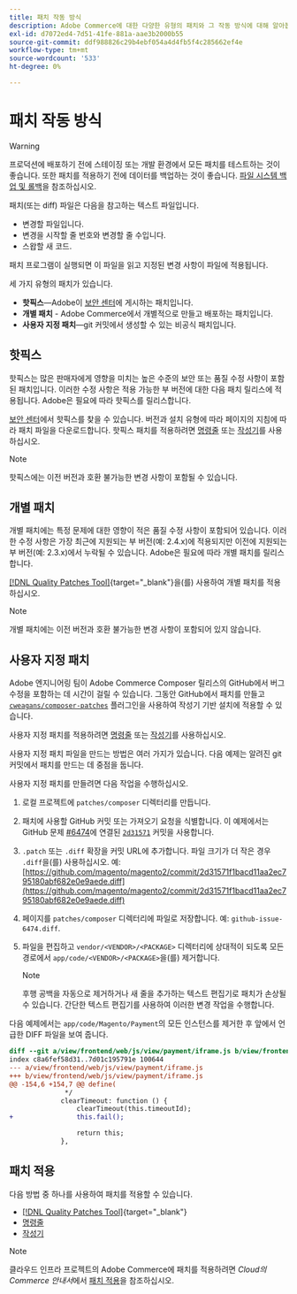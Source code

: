 ```yaml
---
title: 패치 작동 방식
description: Adobe Commerce에 대한 다양한 유형의 패치와 그 작동 방식에 대해 알아봅니다.
exl-id: d7072ed4-7d51-41fe-881a-aae3b2000b55
source-git-commit: ddf988826c29b4ebf054a4d4fb5f4c285662ef4e
workflow-type: tm+mt
source-wordcount: '533'
ht-degree: 0%

---
```


# 패치 작동 방식

>[!WARNING]
>
>프로덕션에 배포하기 전에 스테이징 또는 개발 환경에서 모든 패치를 테스트하는 것이 좋습니다. 또한 패치를 적용하기 전에 데이터를 백업하는 것이 좋습니다. [파일 시스템 백업 및 롤백](../../installation/tutorials/backup.md)을 참조하십시오.

패치(또는 diff) 파일은 다음을 참고하는 텍스트 파일입니다.

- 변경할 파일입니다.
- 변경을 시작할 줄 번호와 변경할 줄 수입니다.
- 스왑할 새 코드.

패치 프로그램이 실행되면 이 파일을 읽고 지정된 변경 사항이 파일에 적용됩니다.

세 가지 유형의 패치가 있습니다.

- **핫픽스**—Adobe이 [보안 센터](https://magento.com/security/patches)에 게시하는 패치입니다.
- **개별 패치** - Adobe Commerce에서 개별적으로 만들고 배포하는 패치입니다.
- **사용자 지정 패치**—git 커밋에서 생성할 수 있는 비공식 패치입니다.

## 핫픽스

핫픽스는 많은 판매자에게 영향을 미치는 높은 수준의 보안 또는 품질 수정 사항이 포함된 패치입니다. 이러한 수정 사항은 적용 가능한 부 버전에 대한 다음 패치 릴리스에 적용됩니다. Adobe은 필요에 따라 핫픽스를 릴리스합니다.

[보안 센터](https://magento.com/security/patches)에서 핫픽스를 찾을 수 있습니다. 버전과 설치 유형에 따라 페이지의 지침에 따라 패치 파일을 다운로드합니다. 핫픽스 패치를 적용하려면 [명령줄](../patches/apply.md#) 또는 [작성기](../patches/apply.md)를 사용하십시오.

>[!NOTE]
>
>핫픽스에는 이전 버전과 호환 불가능한 변경 사항이 포함될 수 있습니다.

## 개별 패치

개별 패치에는 특정 문제에 대한 영향이 적은 품질 수정 사항이 포함되어 있습니다. 이러한 수정 사항은 가장 최근에 지원되는 부 버전(예: 2.4.x)에 적용되지만 이전에 지원되는 부 버전(예: 2.3.x)에서 누락될 수 있습니다. Adobe은 필요에 따라 개별 패치를 릴리스합니다.

[[!DNL Quality Patches Tool]](https://experienceleague.adobe.com/tools/commerce-quality-patches/index.html){target="_blank"}을(를) 사용하여 개별 패치를 적용하십시오.

>[!NOTE]
>
>개별 패치에는 이전 버전과 호환 불가능한 변경 사항이 포함되어 있지 않습니다.

## 사용자 지정 패치

Adobe 엔지니어링 팀이 Adobe Commerce Composer 릴리스의 GitHub에서 버그 수정을 포함하는 데 시간이 걸릴 수 있습니다. 그동안 GitHub에서 패치를 만들고 [`cweagans/composer-patches`](https://github.com/cweagans/composer-patches/) 플러그인을 사용하여 작성기 기반 설치에 적용할 수 있습니다.

사용자 지정 패치를 적용하려면 [명령줄](apply.md#command-line) 또는 [작성기](apply.md#composer)를 사용하십시오.

사용자 지정 패치 파일을 만드는 방법은 여러 가지가 있습니다. 다음 예제는 알려진 git 커밋에서 패치를 만드는 데 중점을 둡니다.

사용자 지정 패치를 만들려면 다음 작업을 수행하십시오.

1. 로컬 프로젝트에 `patches/composer` 디렉터리를 만듭니다.
1. 패치에 사용할 GitHub 커밋 또는 가져오기 요청을 식별합니다. 이 예제에서는 GitHub 문제 [#6474](https://github.com/magento/magento2/issues/6474)에 연결된 [`2d31571`](https://github.com/magento/magento2/commit/2d31571f1bacd11aa2ec795180abf682e0e9aede) 커밋을 사용합니다.
1. `.patch` 또는 `.diff` 확장을 커밋 URL에 추가합니다. 파일 크기가 더 작은 경우 `.diff`을(를) 사용하십시오. 예: [https://github.com/magento/magento2/commit/2d31571f1bacd11aa2ec795180abf682e0e9aede.diff](https://github.com/magento/magento2/commit/2d31571f1bacd11aa2ec795180abf682e0e9aede.diff)
1. 페이지를 `patches/composer` 디렉터리에 파일로 저장합니다. 예: `github-issue-6474.diff`.
1. 파일을 편집하고 `vendor/<VENDOR>/<PACKAGE>` 디렉터리에 상대적이 되도록 모든 경로에서 `app/code/<VENDOR>/<PACKAGE>`을(를) 제거합니다.

   >[!NOTE]
   >
   >후행 공백을 자동으로 제거하거나 새 줄을 추가하는 텍스트 편집기로 패치가 손상될 수 있습니다. 간단한 텍스트 편집기를 사용하여 이러한 변경 작업을 수행합니다.

다음 예제에서는 `app/code/Magento/Payment`의 모든 인스턴스를 제거한 후 앞에서 언급한 DIFF 파일을 보여 줍니다.

```diff
diff --git a/view/frontend/web/js/view/payment/iframe.js b/view/frontend/web/js/view/payment/iframe.js
index c8a6fef58d31..7d01c195791e 100644
--- a/view/frontend/web/js/view/payment/iframe.js
+++ b/view/frontend/web/js/view/payment/iframe.js
@@ -154,6 +154,7 @@ define(
              */
             clearTimeout: function () {
                 clearTimeout(this.timeoutId);
+                this.fail();

                 return this;
             },
```

## 패치 적용

다음 방법 중 하나를 사용하여 패치를 적용할 수 있습니다.

- [[!DNL Quality Patches Tool]](https://experienceleague.adobe.com/tools/commerce-quality-patches/index.html){target="_blank"}
- [명령줄](/help/upgrade/patches/apply.md#command-line)
- [작성기](/help/upgrade/patches/apply.md#composer)

>[!NOTE]
>
>클라우드 인프라 프로젝트의 Adobe Commerce에 패치를 적용하려면 _Cloud의 Commerce 안내서_&#x200B;에서 [패치 적용](https://experienceleague.adobe.com/docs/commerce-cloud-service/user-guide/develop/upgrade/apply-patches.html)을 참조하십시오.
